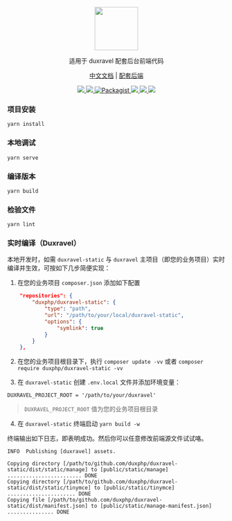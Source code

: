 <p align="center">
<a href="https://www.duxravel.com/">
    <img src="https://github.com/duxphp/duxravel/blob/main/resources/image/watermark.png?raw=true" width="100" height="100">
</a>

<p align="center">适用于 duxravel 配套后台前端代码</p>

<p align="center">
<a href="https://www.duxravel.com">中文文档</a> |
<a href="https://www.github.com/duxphp/duxravel">配套后端</a>
</p>

<p align="center">
    <a href="https://packagist.org/packages/duxphp/duxravel-static">
        <img src="https://img.shields.io/github/v/release/duxphp/duxravel-static">
    </a>
    <a href="https://packagist.org/packages/duxphp/duxravel-static">
        <img src="https://img.shields.io/packagist/dt/duxphp/duxravel-static.svg?style=flat-square">
    </a>
    <a href="https://packagist.org/packages/duxphp/duxravel">
        <img src="https://img.shields.io/packagist/l/duxphp/duxravel.svg?maxAge=2592000&&style=flat-square" alt="Packagist">
    </a>
    <a href="https://github.com/arco-design/arco-design-vue">
        <img src="https://img.shields.io/badge/dependence-arco design-red?style=flat-square">
    </a>
    <a href="https://github.com/vuejs/vue-next">
        <img src="https://img.shields.io/badge/dependence-vue3-blue?style=flat-square">
    </a>
    <a href="https://github.com/vitejs/vite">
        <img src="https://img.shields.io/badge/dependence-vite-blue?style=flat-square">
    </a>
</p>


### 项目安装
```
yarn install
```

### 本地调试
```
yarn serve
```

### 编译版本
```
yarn build
```

### 检验文件
```
yarn lint
```

### 实时编译（Duxravel）
本地开发时，如需 `duxravel-static` 与 `duxravel` 主项目（即您的业务项目）实时编译并生效，可按如下几步简便实现：

1. 在您的业务项目 `composer.json` 添加如下配置

```json
    "repositories": {
        "duxphp/duxravel-static": {
            "type": "path",
            "url": "/path/to/your/local/duxravel-static",
            "options": {
                "symlink": true
            }
        }
    },
```

2. 在您的业务项目根目录下，执行 `composer update -vv` 或者 `composer require duxphp/duxravel-static -vv`

3. 在 `duxravel-static` 创建 `.env.local` 文件并添加环境变量：

```shell
DUXRAVEL_PROJECT_ROOT = '/path/to/your/duxravel'
```

> `DUXRAVEL_PROJECT_ROOT` 值为您的业务项目根目录

4. 在 `duxravel-static` 终端启动 `yarn build -w`

终端输出如下日志，即表明成功。然后你可以任意修改前端源文件试试咯。
```shell
INFO  Publishing [duxravel] assets.  

Copying directory [/path/to/github.com/duxphp/duxravel-static/dist/static/manage] to [public/static/manage] ........................ DONE
Copying directory [/path/to/github.com/duxphp/duxravel-static/dist/static/tinymce] to [public/static/tinymce] ...................... DONE
Copying file [/path/to/github.com/duxphp/duxravel-static/dist/manifest.json] to [public/static/manage-manifest.json] ............... DONE
```
